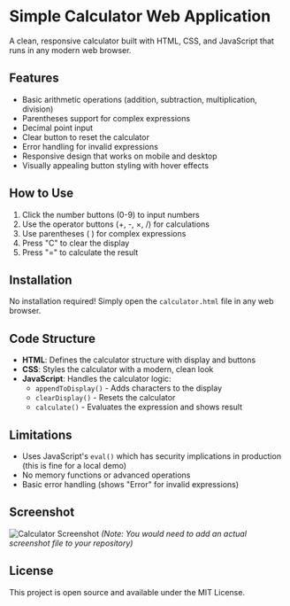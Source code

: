 # Simple Calculator Web Application

A clean, responsive calculator built with HTML, CSS, and JavaScript that runs in any modern web browser.

## Features

- Basic arithmetic operations (addition, subtraction, multiplication, division)
- Parentheses support for complex expressions
- Decimal point input
- Clear button to reset the calculator
- Error handling for invalid expressions
- Responsive design that works on mobile and desktop
- Visually appealing button styling with hover effects

## How to Use

1. Click the number buttons (0-9) to input numbers
2. Use the operator buttons (+, -, ×, /) for calculations
3. Use parentheses ( ) for complex expressions
4. Press "C" to clear the display
5. Press "=" to calculate the result

## Installation

No installation required! Simply open the `calculator.html` file in any web browser.

## Code Structure

- **HTML**: Defines the calculator structure with display and buttons
- **CSS**: Styles the calculator with a modern, clean look
- **JavaScript**: Handles the calculator logic:
  - `appendToDisplay()` - Adds characters to the display
  - `clearDisplay()` - Resets the calculator
  - `calculate()` - Evaluates the expression and shows result

## Limitations

- Uses JavaScript's `eval()` which has security implications in production (this is fine for a local demo)
- No memory functions or advanced operations
- Basic error handling (shows "Error" for invalid expressions)

## Screenshot

![Calculator Screenshot](screenshot.png) *(Note: You would need to add an actual screenshot file to your repository)*

## License

This project is open source and available under the MIT License.
